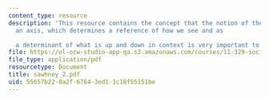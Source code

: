 ```yaml
---
content_type: resource
description: 'This resource contains the concept that the notion of the Horizon as
  an axis, which determines a reference of how we see and as

  a determinant of what is up and down in context is very important to establish.'
file: https://ol-ocw-studio-app-qa.s3.amazonaws.com/courses/11-329-social-theory-and-the-city-fall-2005/55657b220a2f67643ed11c18f55151be_sawhney_2.pdf
file_type: application/pdf
resourcetype: Document
title: sawhney_2.pdf
uid: 55657b22-0a2f-6764-3ed1-1c18f55151be
---
```

